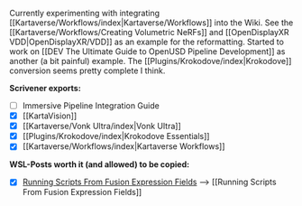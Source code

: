 Currently experimenting with integrating [[Kartaverse/Workflows/index|Kartaverse/Workflows]] into the Wiki. See the [[Kartaverse/Workflows/Creating Volumetric NeRFs]] and [[OpenDisplayXR VDD|OpenDisplayXR/VDD]] as an example for the reformatting. Started to work on [[DEV The Ultimate Guide to OpenUSD Pipeline Development]] as another (a bit painful) example. The [[Plugins/Krokodove/index|Krokodove]] conversion seems pretty complete I think.

**Scrivener exports:**

- [ ] Immersive Pipeline Integration Guide
- [x] [[KartaVision]]
- [x] [[Kartaverse/Vonk Ultra/index|Vonk Ultra]]
- [x] [[Plugins/Krokodove/index|Krokodove Essentials]] 
- [x] [[Kartaverse/Workflows/index|Kartaverse Workflows]]

**WSL-Posts worth it (and allowed) to be copied:**

- [x] [Running Scripts From Fusion Expression Fields](https://www.steakunderwater.com/wesuckless/viewtopic.php?p=43229#p43229) --> [[Running Scripts From Fusion Expression Fields]]

<!--
Another test is [[Fusion and DaVinci Resolve/Fusion/index|Fusion]]

$p(x|y) = \frac{p(y|x)p(x)}{p(y)}$, \(p(x|y) = \frac{p(y|x)p(x)}{p(y)}\).


This is Lua's `#!lua if x ~= 42 then -- ...` inlined in text.

And some ++cmd+opt+q++, ++ctrl+alt+del++ keystrokes,

[[Config|Config/]]
-->

